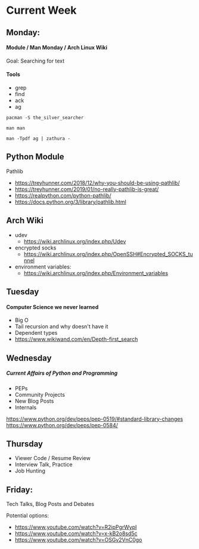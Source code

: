 # Current Week

## Monday:

#### Module / Man Monday / Arch Linux Wiki

Goal: Searching for text

#### Tools
- grep
- find
- ack
- ag

```
pacman -S the_silver_searcher

man man

man -Tpdf ag | zathura -
```

Python Module
-------------

Pathlib

- https://treyhunner.com/2018/12/why-you-should-be-using-pathlib/
- https://treyhunner.com/2019/01/no-really-pathlib-is-great/
- https://realpython.com/python-pathlib/
- https://docs.python.org/3/library/pathlib.html


Arch Wiki
---------
- udev
  - https://wiki.archlinux.org/index.php/Udev
- encrypted socks
  - https://wiki.archlinux.org/index.php/OpenSSH#Encrypted_SOCKS_tunnel
- environment variables:
  - https://wiki.archlinux.org/index.php/Environment_variables


## Tuesday

#### Computer Science we never learned

- Big O
- Tail recursion and why doesn't have it
- Dependent types
- https://www.wikiwand.com/en/Depth-first_search

## Wednesday

##### Current Affairs of Python and Programming
- PEPs
- Community Projects
- New Blog Posts
- Internals

https://www.python.org/dev/peps/pep-0519/#standard-library-changes
https://www.python.org/dev/peps/pep-0584/

## Thursday

- Viewer Code / Resume Review
- Interview Talk, Practice
- Job Hunting

## Friday:

Tech Talks, Blog Posts and Debates

Potential options:
- https://www.youtube.com/watch?v=R2ipPgrWypI
- https://www.youtube.com/watch?v=x-kB2o8sd5c
- https://www.youtube.com/watch?v=OSGv2VnC0go
